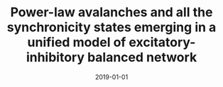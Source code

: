 ---
title: "Power-law avalanches and all the synchronicity states emerging in a unified model of excitatory-inhibitory balanced network"
collection: publications
permalink: /publication/2019-01-01-Power-law-avalanches-and-all-the-synchronicity-states-emerging-in-a-unified-model-of-excitatory-inhibitory-balanced-network
date: 2019-01-01
venue: 'Bernstein Conference'
paperurl: 'https://dx.doi.org/10.12751/nncn.bc2019.0253'
citation: ' <u>M. Girardi-Schappo</u>,  L. Brochini,  A. Costa,  T. Carvalho,  O. Kinouchi, &quot;Power-law avalanches and all the synchronicity states emerging in a unified model of excitatory-inhibitory balanced network.&quot; Bernstein Conference, 2019.'
---
